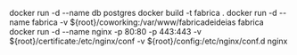 docker run -d --name db postgres
docker build -t fabrica .
docker run -d --name fabrica -v ${root}/coworking:/var/www/fabricadeideias fabrica
docker run -d --name nginx -p 80:80 -p 443:443 -v ${root}/certificate:/etc/nginx/conf -v ${root}/config:/etc/nginx/conf.d nginx
